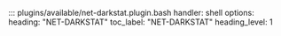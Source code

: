 ::: plugins/available/net-darkstat.plugin.bash
    handler: shell
    options:
      heading: "NET-DARKSTAT"
      toc_label: "NET-DARKSTAT"
      heading_level: 1